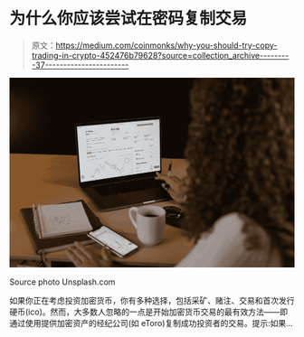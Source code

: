 # 为什么你应该尝试在密码复制交易

> 原文：<https://medium.com/coinmonks/why-you-should-try-copy-trading-in-crypto-452476b79628?source=collection_archive---------37----------------------->

![](img/d54e1b722f50c9a0855fb477ecc1f678.png)

Source photo Unsplash.com

如果你正在考虑投资加密货币，你有多种选择，包括采矿、赌注、交易和首次发行硬币(ico)。然而，大多数人忽略的一点是开始加密货币交易的最有效方法——即通过使用提供加密资产的经纪公司(如 eToro)复制成功投资者的交易。提示:如果…